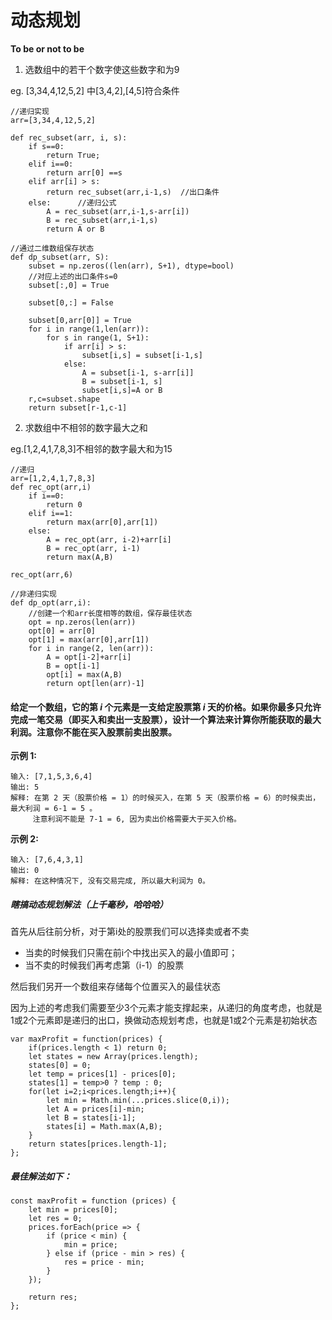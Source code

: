 # 动态规划

**To be or not to be**

1. 选数组中的若干个数字使这些数字和为9

eg.  [3,34,4,12,5,2] 中[3,4,2],[4,5]符合条件

```
//递归实现
arr=[3,34,4,12,5,2]

def rec_subset(arr, i, s):
	if s==0:
		return True;
	elif i==0:
		return arr[0] ==s
	elif arr[i] > s:
		return rec_subset(arr,i-1,s)  //出口条件
	else:      //递归公式
		A = rec_subset(arr,i-1,s-arr[i])
		B = rec_subset(arr,i-1,s)
		return A or B
```

```
//通过二维数组保存状态
def dp_subset(arr, S):
	subset = np.zeros((len(arr), S+1), dtype=bool)
	//对应上述的出口条件s=0
	subset[:,0] = True
	
	subset[0,:] = False
	
	subset[0,arr[0]] = True
	for i in range(1,len(arr)):
		for s in range(1, S+1):
			if arr[i] > s:
				subset[i,s] = subset[i-1,s]
			else:
				A = subset[i-1, s-arr[i]]
				B = subset[i-1, s]
				subset[i,s]=A or B
	r,c=subset.shape
	return subset[r-1,c-1]
```



2. 求数组中不相邻的数字最大之和

eg.[1,2,4,1,7,8,3]不相邻的数字最大和为15

``` 
//递归
arr=[1,2,4,1,7,8,3]
def rec_opt(arr,i)
	if i==0:
		return 0
	elif i==1:
		return max(arr[0],arr[1])
	else:
		A = rec_opt(arr, i-2)+arr[i]
		B = rec_opt(arr, i-1)
		return max(A,B)

rec_opt(arr,6)

//非递归实现
def dp_opt(arr,i):
	//创建一个和arr长度相等的数组，保存最佳状态
	opt = np.zeros(len(arr))	
	opt[0] = arr[0]
	opt[1] = max(arr[0],arr[1])
	for i in range(2, len(arr)):
		A = opt[i-2]+arr[i]
		B = opt[i-1]
		opt[i] = max(A,B)
		return opt[len(arr)-1]
```



#### 给定一个数组，它的第 *i* 个元素是一支给定股票第 *i* 天的价格。如果你最多只允许完成一笔交易（即买入和卖出一支股票），设计一个算法来计算你所能获取的最大利润。注意你不能在买入股票前卖出股票。

**示例 1:**

```
输入: [7,1,5,3,6,4]
输出: 5
解释: 在第 2 天（股票价格 = 1）的时候买入，在第 5 天（股票价格 = 6）的时候卖出，最大利润 = 6-1 = 5 。
     注意利润不能是 7-1 = 6, 因为卖出价格需要大于买入价格。
```

**示例 2:**

```
输入: [7,6,4,3,1]
输出: 0
解释: 在这种情况下, 没有交易完成, 所以最大利润为 0。
```

##### 瞎搞动态规划解法（上千毫秒，哈哈哈）

首先从后往前分析，对于第i处的股票我们可以选择卖或者不卖

- 当卖的时候我们只需在前i个中找出买入的最小值即可；
- 当不卖的时候我们再考虑第（i-1）的股票

然后我们另开一个数组来存储每个位置买入的最佳状态

因为上述的考虑我们需要至少3个元素才能支撑起来，从递归的角度考虑，也就是1或2个元素即是递归的出口，换做动态规划考虑，也就是1或2个元素是初始状态

```
var maxProfit = function(prices) {
    if(prices.length < 1) return 0;
    let states = new Array(prices.length);
    states[0] = 0;
    let temp = prices[1] - prices[0];
    states[1] = temp>0 ? temp : 0;
    for(let i=2;i<prices.length;i++){
        let min = Math.min(...prices.slice(0,i));
        let A = prices[i]-min;
        let B = states[i-1];
        states[i] = Math.max(A,B);
    }
    return states[prices.length-1];
};
```



##### 最佳解法如下：

```
const maxProfit = function (prices) {
    let min = prices[0];
    let res = 0;
    prices.forEach(price => {
        if (price < min) {
            min = price;
        } else if (price - min > res) {
            res = price - min;
        }
    });

    return res;
};
```

